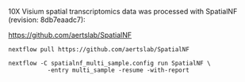 10X Visium spatial transcriptomics data was processed with SpatialNF (revision: 8db7eaadc7):

https://github.com/aertslab/SpatialNF


```
nextflow pull https://github.com/aertslab/SpatialNF

nextflow -C spatialnf_multi_sample.config run SpatialNF \
           -entry multi_sample -resume -with-report
```
